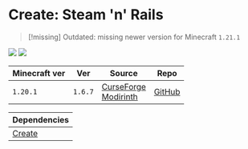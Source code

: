 # Create: Steam 'n' Rails


> [!missing] Outdated: missing newer version for Minecraft `1.21.1`

![](https://media.forgecdn.net/attachments/794/774/b541ced05f30da9024e30f28d3cd83520bb1a45f.webp)
![](https://media.forgecdn.net/attachments/794/765/3051e2357a1a5d7c911ded25ebde75bac4f7ee6f.png)

| Minecraft ver | Ver     | Source                                                                                                                                     | Repo                                                    |
| ------------- | ------- | ------------------------------------------------------------------------------------------------------------------------------------------ | ------------------------------------------------------- |
| `1.20.1`      | `1.6.7` | [CurseForge](https://www.curseforge.com/minecraft/mc-mods/create-steam-n-rails)<br>[Modirinth](https://modrinth.com/mod/create-steam-n-rails) | [GitHub](https://github.com/Layers-of-Railways/Railway) |

| Dependencies        |
| ------------------- |
| [Create](Create.md) |